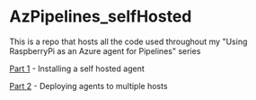 # AzPipelines_selfHosted

This is a repo that hosts all the code used throughout my "Using RaspberryPi as an Azure agent for Pipelines" series

[Part 1](https://danielssilva.dev/2020-09-28-Using-Raspberry-Pi-as-an-Azure-Agent-for-Pipelines/) - Installing a self hosted agent

[Part 2](https://danielssilva.dev/2020-11-13-Using-Raspberry-Pi-as-an-Azure-Agent-for-Pipelines-part-2/) - Deploying agents to multiple hosts

